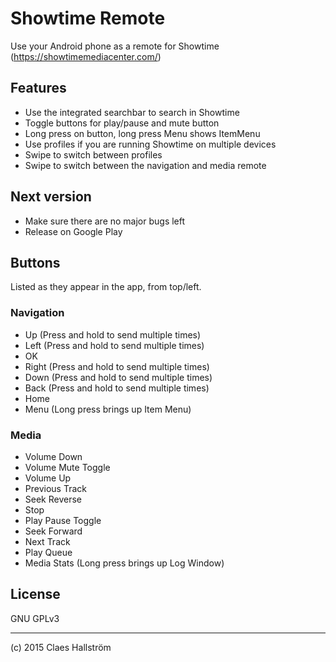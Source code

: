 # Showtime Remote
Use your Android phone as a remote for Showtime (https://showtimemediacenter.com/)

## Features
* Use the integrated searchbar to search in Showtime
* Toggle buttons for play/pause and mute button
* Long press on button, long press Menu shows ItemMenu
* Use profiles if you are running Showtime on multiple devices
* Swipe to switch between profiles
* Swipe to switch between the navigation and media remote

## Next version
* Make sure there are no major bugs left
* Release on Google Play
 
## Buttons
Listed as they appear in the app, from top/left.

### Navigation
* Up (Press and hold to send multiple times)
* Left (Press and hold to send multiple times)
* OK
* Right (Press and hold to send multiple times)
* Down (Press and hold to send multiple times)
* Back (Press and hold to send multiple times)
* Home
* Menu (Long press brings up Item Menu)

### Media
* Volume Down
* Volume Mute Toggle
* Volume Up
* Previous Track
* Seek Reverse
* Stop
* Play Pause Toggle
* Seek Forward
* Next Track
* Play Queue
* Media Stats (Long press brings up Log Window)

## License
GNU GPLv3

------------------------
(c) 2015 Claes Hallström
